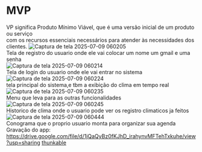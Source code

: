 # MVP
VP significa Produto Mínimo Viável, que é uma versão inicial de um produto ou serviço<br> com os recursos essenciais necessários para atender às necessidades dos clientes.
![Captura de tela 2025-07-09 060205](https://github.com/user-attachments/assets/6849e337-1d4e-4408-b509-af2c6b6a049b) <br>
Tela de registro do usuario onde ele vai colocar um nome um gmail e uma senha<br>
![Captura de tela 2025-07-09 060214](https://github.com/user-attachments/assets/1bd276c6-801e-4ac3-977b-a6984eb16c5e)<br>
Tela de login do usuario onde ele vai entrar no sistema<br>
![Captura de tela 2025-07-09 060224](https://github.com/user-attachments/assets/041de2c0-0efa-4e56-9bff-4fc6f6a83913)<br>
tela principal do sistema,e tbm a exibição do clima em tempo real<br>
![Captura de tela 2025-07-09 060235](https://github.com/user-attachments/assets/0feb190b-38ca-4de7-8924-6dccd32536d4)<br>
Menu que leva para as outras funcionalidades<br>
![Captura de tela 2025-07-09 060245](https://github.com/user-attachments/assets/6ffd0734-36f7-431e-8902-6f886e8ef60f)<br>
Historico de clima onde o usuario pode ver os registro climaticos ja feitos<br>
![Captura de tela 2025-07-09 060444](https://github.com/user-attachments/assets/a766952d-b6e6-44e3-9c7e-ba7456c68473)<br>
Conograma que o proprio usuario monta para organizar sua agenda<br>
Gravação do app: https://drive.google.com/file/d/1jQaQyBz0fKJhD_irahynvMFTehTxkuhe/view?usp=sharing
[thunkable](https://x.thunkable.com/copy/82242e48793d64cf69edbd8f8adca59c)
